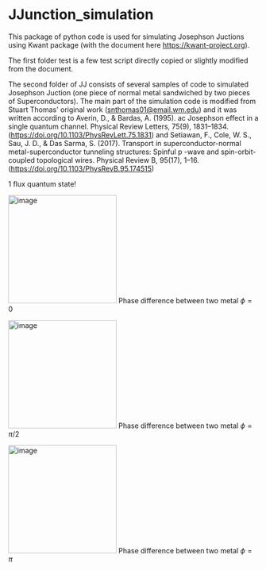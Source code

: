 # JJunction_simulation
This package of python code is used for simulating Josephson Juctions using Kwant package (with the document here https://kwant-project.org). 

The first folder test is a few test script directly copied or slightly modified from the document. 

The second folder of JJ consists of several samples of code to simulated Josephson Juction (one piece of normal metal sandwiched by two pieces of Superconductors). The main part of the simulation code is modified from Stuart Thomas' original work (snthomas01@email.wm.edu) and it was written according to Averin, D., & Bardas, A. (1995). ac Josephson effect in a single quantum channel. Physical Review Letters, 75(9), 1831–1834. (https://doi.org/10.1103/PhysRevLett.75.1831) and Setiawan, F., Cole, W. S., Sau, J. D., & Das Sarma, S. (2017). Transport in superconductor-normal metal-superconductor tunneling structures: Spinful p -wave and spin-orbit-coupled topological wires. Physical Review B, 95(17), 1–16. (https://doi.org/10.1103/PhysRevB.95.174515)

1 flux quantum state!

<img width="218" alt="image" src="https://user-images.githubusercontent.com/72799310/227816253-feebdea4-04c1-45cb-bd5b-1ad8d5d67ce8.png"> Phase difference between two metal $\phi = 0$

<img width="218" alt="image" src="https://user-images.githubusercontent.com/72799310/227816271-473966a4-84d9-4783-b606-5dbf734b70f5.png"> Phase difference  between two metal $\phi = \pi/2$

<img width="218" alt="image" src="https://user-images.githubusercontent.com/72799310/227816291-2241a71b-ddc8-4967-93ca-0ea00728a3ac.png"> Phase difference between two metal $\phi = \pi$

